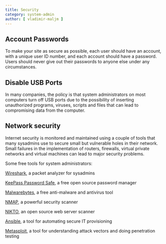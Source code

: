 ```yaml
---
title: Security
category: system-admin
author: [ vladimir-maljm ]
---
```



## Account Passwords

To make your site as secure as possible, each user should have an account, with a unique user ID number, and each account should have a password. Users should never give out their passwords to anyone else under any circumstances.

## Disable USB Ports

In many companies, the policy is that system administrators on most computers turn off USB ports due to the possibility of inserting unauthorized programs, viruses, scripts and files that can lead to compromising data from the computer.

## Network security

Internet security is monitored and maintained using a couple of tools that many sysadmins use to secure small but vulnerable holes in their network.
Small failures in the implementation of routers, firewalls, virtual private networks and virtual machines can lead to major security problems.

Some free tools for system administrators:

[Wireshark](https://www.wireshark.org/), a packet analyzer for sysadmins

[KeePass Password Safe](http://keepass.info/), a free open source password manager

[Malwarebytes](https://www.malwarebytes.com/), a free anti-malware and antivirus tool

[NMAP](http://searchsecurity.techtarget.co.uk/tip/Nmap-tutorial-Nmap-scan-examples-for-vulnerability-discovery), a powerful security scanner

[NIKTO](https://cirt.net/Nikto2), an open source web server scanner

[Ansible](https://www.ansible.com/), a tool for automating secure IT provisioning

[Metasploit](https://www.metasploit.com/), a tool for understanding attack vectors and doing penetration testing
